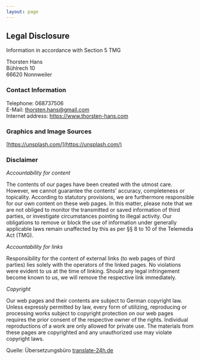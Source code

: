 ```yaml
---
layout: page
---
```

## Legal Disclosure

Information in accordance with Section 5 TMG 

Thorsten Hans<br/>
Bühlrech 10<br/>
66620 Nonnweiler

### Contact Information
Telephone: 068737506<br/>
E-Mail: thorsten.hans@gmail.com<br/>
Internet address: https://www.thorsten-hans.com

### Graphics and Image Sources
[https://unsplash.com/](https://unsplash.com/)

### Disclaimer

*Accountability for content*

The contents of our pages have been created with the utmost care. However, we cannot guarantee the contents' accuracy, completeness or topicality. According to statutory provisions, we are furthermore responsible for our own content on these web pages. In this matter, please note that we are not obliged to monitor the transmitted or saved information of third parties, or investigate circumstances pointing to illegal activity. Our obligations to remove or block the use of information under generally applicable laws remain unaffected by this as per §§ 8 to 10 of the Telemedia Act (TMG). 

*Accountability for links*

Responsibility for the content of external links (to web pages of third parties) lies solely with the operators of the linked pages. No violations were evident to us at the time of linking. Should any legal infringement become known to us, we will remove the respective link immediately.

*Copyright*

Our web pages and their contents are subject to German copyright law. Unless expressly permitted by law, every form of utilizing, reproducing or processing works subject to copyright protection on our web pages requires the prior consent of the respective owner of the rights. Individual reproductions of a work are only allowed for private use. The materials from these pages are copyrighted and any unauthorized use may violate copyright laws. 


Quelle: Übersetzungsbüro [translate-24h.de](http://www.translate-24h.de/)
